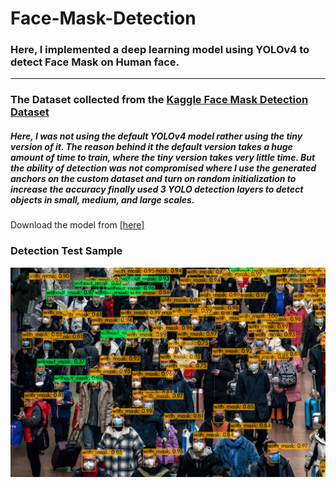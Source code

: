 # Face-Mask-Detection
### Here, I implemented a deep learning model using YOLOv4 to detect Face Mask on Human face. 

------------------------------------------------------------------------------------------------
### The Dataset collected from the [Kaggle Face Mask Detection Dataset](https://www.kaggle.com/andrewmvd/face-mask-detection)

##### Here, I was not using the default YOLOv4 model rather using the tiny version of it. The reason behind it the default version takes a huge amount of time to train, where the tiny version takes very little time. But the ability of detection was not compromised where I use the generated anchors on the custom dataset and turn on random initialization to increase the accuracy finally used 3 YOLO detection layers to detect objects in small, medium, and large scales.
Download the model from [[here]](https://github.com/tamim662/Face-Mask-Detection/raw/main/yolov4-tiny-face_mask_final.weights)
### Detection Test Sample
![Predictions](https://github.com/tamim662/Face-Mask-Detection/blob/main/predictions.jpg)


